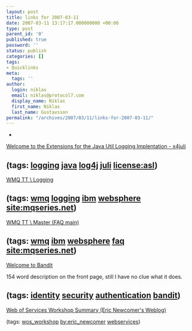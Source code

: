```yaml
---
layout: post
title: links for 2007-03-11
date: 2007-03-11 13:17:17.000000000 +00:00
type: post
parent_id: '0'
published: true
password: ''
status: publish
categories: []
tags:
- Quicklinks
meta:
  tags: ''
author:
  login: niklas
  email: niklas@protocol7.com
  display_name: Niklas
  first_name: Niklas
  last_name: Gustavsson
permalink: "/archives/2007/03/11/links-for-2007-03-11/"
---
```

- 
[Welcome to the Extensions for the Java Util Logging Implentation - x4juli](http://www.x4juli.org/)

(tags: [logging](http://del.icio.us/protocol7/logging) [java](http://del.icio.us/protocol7/java) [log4j](http://del.icio.us/protocol7/log4j) [juli](http://del.icio.us/protocol7/juli) [license:asl](http://del.icio.us/protocol7/license:asl))
- 
[WMQ TT \ Logging](http://www.mqseries.net/phpBB2/viewtopic.php?t=25066&start=0)

(tags: [wmq](http://del.icio.us/protocol7/wmq) [logging](http://del.icio.us/protocol7/logging) [ibm](http://del.icio.us/protocol7/ibm) [websphere](http://del.icio.us/protocol7/websphere) [site:mqseries.net](http://del.icio.us/protocol7/site:mqseries.net))
- 
[WMQ TT \ Master (FAQ main)](http://www.mqseries.net/phpBB2/viewtopic.php?p=111971)

(tags: [wmq](http://del.icio.us/protocol7/wmq) [ibm](http://del.icio.us/protocol7/ibm) [websphere](http://del.icio.us/protocol7/websphere) [faq](http://del.icio.us/protocol7/faq) [site:mqseries.net](http://del.icio.us/protocol7/site:mqseries.net))
- 
[Welcome to Bandit](http://www.bandit-project.org/index.php/Welcome_to_Bandit)

154 word description on the front page, still I have no clue what it does.

(tags: [identity](http://del.icio.us/protocol7/identity) [security](http://del.icio.us/protocol7/security) [authentication](http://del.icio.us/protocol7/authentication) [bandit](http://del.icio.us/protocol7/bandit))
- 
[Web of Services Workshop Summary (Eric Newcomer's Weblog)](http://blogs.iona.com/newcomer/archives/000466.html)

(tags: [wos\_workshop](http://del.icio.us/protocol7/wos_workshop) [by:eric\_newcomer](http://del.icio.us/protocol7/by:eric_newcomer) [webservices](http://del.icio.us/protocol7/webservices))
